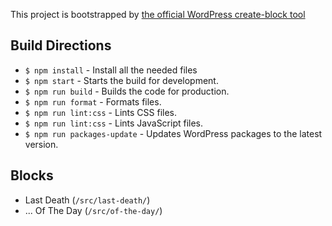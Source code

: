 This project is bootstrapped by [the official WordPress create-block tool](https://developer.wordpress.org/block-editor/handbook/tutorials/create-block/wp-plugin/)

## Build Directions

* `$ npm install` - Install all the needed files
* `$ npm start` - Starts the build for development.
* `$ npm run build` - Builds the code for production.
* `$ npm run format` - Formats files.
* `$ npm run lint:css` - Lints CSS files.
* `$ npm run lint:css` - Lints JavaScript files.
* `$ npm run packages-update` - Updates WordPress packages to the latest version.

## Blocks

 * Last Death (`/src/last-death/`)
 * ... Of The Day (`/src/of-the-day/`)
